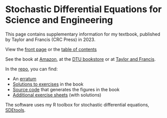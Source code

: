 # Stochastic Differential Equations for Science and Engineering

This page contains supplementary information for my textbook, published by Taylor and Francis (CRC Press) in 2023.

View the [front page](Thygesen2023.jpg) or the [table of contents](TOC.pdf)

See the book at [Amazon](https://a.co/d/9KPknuO), at the [DTU bookstore](https://www.polyteknisk.dk/home/Detaljer/9781032232171) or at [Taylor and Francis](https://www.taylorfrancis.com/books/mono/10.1201/9781003277569/stochastic-differential-equations-science-engineering-uffe-h%C3%B8gsbro-thygesen?context=ubx&refId=91568383-8f54-4388-961a-ffe3fdc2ac04). 

In the 	[repo](https://www.github.com/Uffe-H-Thygesen/SDEbook), you can find:

* An [erratum](https://github.com/Uffe-H-Thygesen/SDEbook/tree/main/Errata.md) 
* [Solutions to exercises](https://github.com/Uffe-H-Thygesen/SDEbook/tree/main/Solutions) in the book
* [Source code](https://github.com/Uffe-H-Thygesen/SDEbook/blob/main/code/TABLE.md) that generates the figures in the book
* [Additional exercise sheets](https://github.com/Uffe-H-Thygesen/SDEbook/tree/main/Exercises) (with solutions)

The software uses my R toolbox for stochastic differential equations, [SDEtools](https://www.github.com/Uffe-H-Thygesen/SDEtools).
